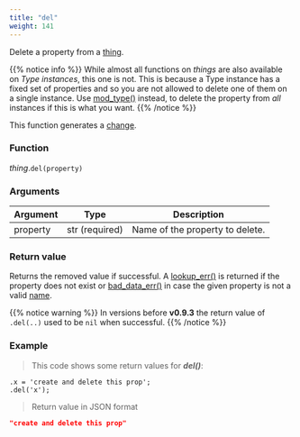 ```yaml
---
title: "del"
weight: 141
---
```


Delete a property from a [thing](..).

{{% notice info %}}
While almost all functions on *things* are also available on *Type instances*, this one is not. This is because a Type instance has a fixed set of properties and so you are not allowed to delete one of them on a single instance.
Use [mod_type()](../../../collection-api/mod_type/del) instead, to delete the property from *all* instances if this is what you want.
{{% /notice %}}

This function generates a [change](../../../overview/changes).

### Function

*thing*.`del(property)`

### Arguments

Argument | Type | Description
-------- | ---- | -----------
property | str (required) | Name of the property to delete.

### Return value

Returns the removed value if successful. A [lookup_err()](../../../errors/lookup_err) is returned
if the property does not exist or [bad_data_err()](../../../errors/bad_data_err) in case the given property is
not a valid [name](../../../overview/names).

{{% notice warning %}}
In versions before **v0.9.3** the return value of `.del(..)` used to be `nil` when successful.
{{% /notice %}}

### Example

> This code shows some return values for ***del()***:

```thingsdb,json_response
.x = 'create and delete this prop';
.del('x');
```

> Return value in JSON format

```json
"create and delete this prop"
```

